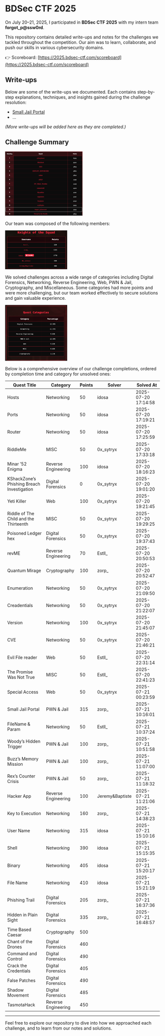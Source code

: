 # BDSec CTF 2025

On July 20–21, 2025, I participated in **BDSec CTF 2025** with my intern team **forgot_p@ssw0rd**.

This repository contains detailed write-ups and notes for the challenges we tackled throughout the competition. Our aim was to learn, collaborate, and push our skills in various cybersecurity domains.

👉 Scoreboard: [https://2025.bdsec-ctf.com/scoreboard](https://2025.bdsec-ctf.com/scoreboard)

## Write-ups

Below are some of the write-ups we documented. Each contains step-by-step explanations, techniques, and insights gained during the challenge resolution:

- [Small Jail Portal](./WriteUps/Small_Jail_Portal.md)
- ...

_(More write-ups will be added here as they are completed.)_

## Challenge Summary

<a href="https://2025.bdsec-ctf.com/scoreboard" style="display: block; text-align: left; width: 100%;">
    <img src="./images/scoreboard.png" style="width: 50%; height: auto;" />
</a>

Our team was composed of the following members:

<a style="display: block; text-align: left;">
    <img src="./images/squad.png" style="width: 40%; height: 40%;" />
</a>

We solved challenges across a wide range of categories including Digital Forensics, Networking, Reverse Engineering, Web, PWN & Jail, Cryptography, and Miscellaneous. Some categories had more points and were more challenging, but our team worked effectively to secure solutions and gain valuable experience.

<a style="display: block; text-align: left;">
    <img src="./images/categories.png" style="width: 40%; height: 40%;" />
</a>

Below is a comprehensive overview of our challenge completions, ordered by completion time and category for unsolved ones:

| Quest Title | Category | Points | Solver | Solved At |
|-------------|----------|--------|-----------|--------|
| Hosts | Networking | 50 | idosa | 2025-07-20 17:14:58 |
| Ports | Networking | 50 | idosa | 2025-07-20 17:19:21 |
| Router | Networking | 50 | idosa | 2025-07-20 17:25:59 |
| RiddleMe | MISC | 50 | 0x_sytryx | 2025-07-20 17:33:18 |
| Minar ’52 Enigma | Reverse Engineering | 100 | idosa | 2025-07-20 18:16:23 |
| KShackZone’s Phishing Breach Investigation | Digital Forensics | 0 | 0x_sytryx | 2025-07-20 19:01:20 |
| Yeti Killer | Web | 100 | 0x_sytryx | 2025-07-20 19:21:45 |
| Riddle of The Child and the Thirteenth | MISC | 50 | 0x_sytryx | 2025-07-20 19:29:25 |
| Poisoned Ledger hex | Digital Forensics | 50 | 0x_sytryx | 2025-07-20 19:37:43 |
| revME | Reverse Engineering | 70 | Estll_ | 2025-07-20 20:50:53 |
| Quantum Mirage | Cryptography | 100 | zorp_ | 2025-07-20 20:52:47 |
| Enumeration | Networking | 50 | 0x_sytryx | 2025-07-20 21:09:50 |
| Creadentials | Networking | 50 | 0x_sytryx | 2025-07-20 21:22:07 |
| Version | Networking | 100 | 0x_sytryx | 2025-07-20 21:45:07 |
| CVE | Networking | 50 | 0x_sytryx | 2025-07-20 21:46:21 |
| Evil File reader | Web | 50 | Estll_ | 2025-07-20 22:31:14 |
| The Promise Was Not True | MISC | 50 | Estll_ | 2025-07-20 22:41:23 |
| Special Access | Web | 50 | 0x_sytryx | 2025-07-21 00:23:59 |
| Small Jail Portal | PWN & Jail | 315 | zorp_ | 2025-07-21 10:16:01 |
| FileName & Param  | Networking | 50 | Estll_ | 2025-07-21 10:37:24 |
| Woody’s Hidden Trigger | PWN & Jail | 100 | zorp_ | 2025-07-21 10:51:58 |
| Buzz’s Memory Mission | PWN & Jail | 100 | zorp_ | 2025-07-21 11:07:00 |
| Rex’s Counter Crisis | PWN & Jail | 50 | zorp_ | 2025-07-21 11:18:32 |
| Hacker App | Reverse Engineering | 100 | Jeremy&Baptiste | 2025-07-21 11:21:06 |
| Key to Execution | Networking | 160 | zorp_ | 2025-07-21 14:38:23 |
| User Name | Networking | 315 | idosa | 2025-07-21 15:10:16 |
| Shell | Networking | 390 | idosa | 2025-07-21 15:15:35 |
| Binary | Networking | 405 | idosa | 2025-07-21 15:20:17 |
| File Name | Networking | 410 | idosa | 2025-07-21 15:21:19 |
| Phishing Trail | Digital Forensics | 205 | zorp_ | 2025-07-21 16:37:36 |
| Hidden in Plain Sight | Digital Forensics | 335 | zorp_ | 2025-07-21 16:48:57 |
| Time Based Caesar | Cryptography | 500 |  |  |
| Chant of the Drones | Digital Forensics | 460 |  |  |
| Command and Control | Digital Forensics | 490 |  |  |
| Crack the Credentials | Digital Forensics | 405 |  |  |
| False Patches | Digital Forensics | 490 |  |  |
| Shadow Movement | Digital Forensics | 485 |  |  |
| TasmotaHack | Reverse Engineering | 450 |  |  |


---

Feel free to explore our repository to dive into how we approached each challenge, and to learn from our notes and solutions.
